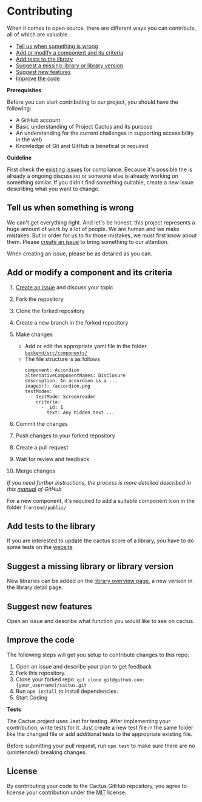 # Contributing

When it comes to open source, there are different ways you can contribute, all of which are valuable.

- [Tell us when something is wrong](#tell-us-when-something-is-wrong)
- [Add or modify a component and its criteria](#add-or-modify-a-component-and-its-criteria)
- [Add tests to the library](#add-tests-to-the-library)
- [Suggest a missing library or library version](#suggest-a-missing-library-or-library-version)
- [Suggest new features](#suggest-new-features)
- [Improve the code](#improve-the-code)

**Prerequisites**

Before you can start contributing to our project, you should have the following:

- A GitHub account
- Basic understanding of Project Cactus and its purpose
- An understanding for the current challenges in supporting accessibility in the web
- Knowledge of Git and GitHub is benefical or required

**Guideline**

First check the [existing issues](https://github.com/ost-fh/cactus/issues?q=is%3Aissue)  for compliance. Because it's possible the is already a ongoing discussion or someone else is already working on something similar. If you didn't find something suitable, create a new issue describing what you want to change.

## Tell us when something is wrong

We can't get everything right. And let's be honest, this project represents a huge amount of work by a lot of people. We are human and we make mistakes. But in order for us to fix those mistakes, we must first know about them. Please [create an issue](https://github.com/ost-fh/cactus/issues) to bring something to our attention.

When creating an issue, please be as detailed as you can.

## Add or modify a component and its criteria

1. [Create an issue](https://github.com/ost-fh/cactus/issues) and discuss your topic
2. Fork the repository
3. Clone the forked repository
4. Create a new branch in the forked repository
5. Make changes
   - Add or edit the appropriate yaml file in the folder [`backend/src/components/`](backend/src/components)
   - The file structure is as follows
        ```
        component: Accordion
        alternativeComponentNames: Disclosure
        description: An accordion is a ...
        imageUrl: /accordion.png
        testModes:
          - testMode: Screenreader
            criteria:
              - _id: 1
                text: Any hidden text ...
        ```

6. Commit the changes
7. Push changes to your forked repository
8. Create a pull request
9. Wait for review and feedback
10. Merge changes

_If you need further instructions, the process is more detailed described in this [manual](https://docs.github.com/en/get-started/quickstart/contributing-to-projects) of GitHub_

For a new component, it's required to add a suitable component icon in the folder `frontend/public/`

## Add tests to the library

If you are interested to update the cactus score of a library, you have to do some tests on the [website](https://cactus.sifs0003.infs.ch/libraries)

## Suggest a missing library or library version

New libraries can be added on the [library overview page](https://cactus.sifs0003.infs.ch/libraries), a new version in the library detail page.

## Suggest new features

Open an issue and describe what function you would like to see on cactus.

## Improve the code

The following steps will get you setup to contribute changes to this repo:

1. Open an issue and describe your plan to get feedback
2. Fork this repository.
3. Clone your forked repo: `git clone git@github.com:{your_username}/cactus.git`
4. Run `npm install` to install dependencies.
5. Start Coding

**Tests**

The Cactus project uses Jest for testing. After implementing your contribution, write tests for it. Just create a new test file in the same folder like the changed file or add additional tests to the appropriate existing file.

Before submitting your pull request, run `npm test` to make sure there are no (unintended) breaking changes.

## License

By contributing your code to the Cactus GitHub repository, you agree to license your contribution under the [MIT](./LICENSE) license.
